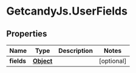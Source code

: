 # GetcandyJs.UserFields

## Properties

Name | Type | Description | Notes
------------ | ------------- | ------------- | -------------
**fields** | [**Object**](.md) |  | [optional] 


